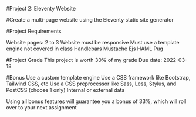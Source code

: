 #Project 2: Eleventy Website

#Create a multi-page website using the Eleventy static site generator

#Project Requirements

Website pages: 2 to 3
Website must be responsive
Must use a template engine not covered in class
Handlebars
Mustache
Ejs
HAML
Pug

#Project Grade
This project is worth 30% of my grade
Due date: 2022-03-18


#Bonus
Use a custom template engine
Use a CSS framework like Bootstrap, Tailwind CSS, etc
Use a CSS preprocessor like Sass, Less, Stylus, and PostCSS (choose 1 only)
Internal or external data


Using all bonus features will guarantee you a bonus of 33%, which will roll over to your next assignment
